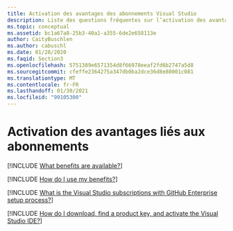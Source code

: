 ```yaml
---
title: Activation des avantages des abonnements Visual Studio
description: Liste des questions fréquentes sur l’activation des avantages liés aux abonnements.
ms.topic: conceptual
ms.assetid: bc1a67a8-25b3-40a1-a355-6de2e658113e
author: CaityBuschlen
ms.author: cabuschl
ms.date: 01/28/2020
ms.faqid: Section3
ms.openlocfilehash: 5751389e6571354d8f66978eeaf2fd6b2747a5d8
ms.sourcegitcommit: cfeffe2364275a347db0ba2dce36d8e80001c081
ms.translationtype: MT
ms.contentlocale: fr-FR
ms.lasthandoff: 01/30/2021
ms.locfileid: "99105300"
---
```

# <a name="activating-subscription-benefits"></a>Activation des avantages liés aux abonnements

[!INCLUDE [What benefits are available?](includes/available-benefits.md)]

[!INCLUDE [How do I use my benefits?](includes/use-benefits.md)]

[!INCLUDE [What is the Visual Studio subscriptions with GitHub Enterprise setup process?](includes/ghe-process.md)]

[!INCLUDE [How do I download, find a product key, and activate the Visual Studio IDE?](includes/activate-ide.md)]

